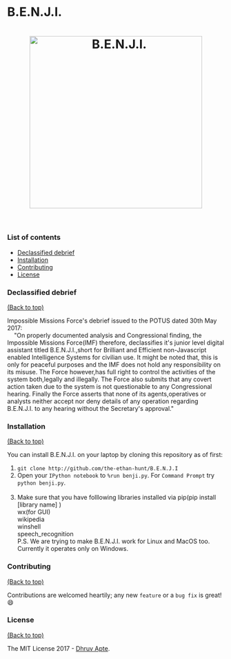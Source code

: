 # B.E.N.J.I.
<h1 align="center">
	<img width="400" src="https://raw.githubusercontent.com/the-ethan-hunt/B.E.N.J.I./master/benji1.ico" alt="B.E.N.J.I.">
	<br>
	<br>
</h1>

### List of contents

- [Declassified debrief](#declassified-debrief)
- [Installation](#installation)
- [Contributing](#contributing)
- [License](#license)

### Declassified debrief 

[(Back to top)](#list-of-contents)

<p>Impossible Missions Force's debrief issued to the POTUS dated 30th May 2017:<br>
&nbsp;&nbsp;&nbsp; "On properly documented analysis and Congressional finding, the Impossible Missions Force(IMF) therefore, declassifies it's junior level digital assistant titled B.E.N.J.I.,short for Brilliant and Efficient non-Javascript enabled Intelligence Systems for civilian use. It might be noted that, this is only for peaceful purposes and the IMF does not hold any responsibility on its misuse. The Force however,has full right to control the activities of the system both,legally and illegally. The Force also submits that any covert action taken due to the system is not questionable to any Congressional hearing. Finally the Force asserts that none of its agents,operatives or analysts neither accept nor deny details of any operation regarding B.E.N.J.I. to any hearing without the Secretary's approval."
</p>

### Installation

[(Back to top)](#list-of-contents)

You can install B.E.N.J.I. on your laptop by cloning this repository as of first:
1. `git clone http://github.com/the-ethan-hunt/B.E.N.J.I`
2. Open your `IPython notebook` to `%run benji.py`. For `Command Prompt` try `python benji.py`. <br><br>
3. Make sure that you have folllowing libraries installed via pip(pip install [library name] )<br> wx(for GUI) <br>wikipedia<br> winshell<br>speech_recognition<br>
P.S. We are trying to make B.E.N.J.I. work for Linux and MacOS too. Currently it operates only on Windows. 

### Contributing

[(Back to top)](#list-of-contents)

Contributions are welcomed heartily; any new `feature` or a `bug fix` is great! :smile:
### License

[(Back to top)](#list-of-contents)

The MIT License 2017 - [Dhruv Apte](http://github.com/the-ethan-hunt/).


